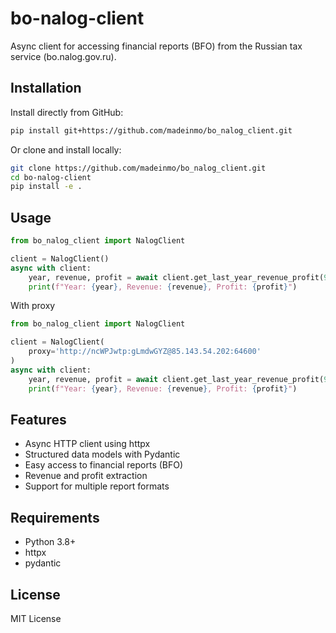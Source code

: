 # bo-nalog-client

Async client for accessing financial reports (BFO) from the Russian tax service (bo.nalog.gov.ru).

## Installation

Install directly from GitHub:

```bash
pip install git+https://github.com/madeinmo/bo_nalog_client.git
```

Or clone and install locally:

```bash
git clone https://github.com/madeinmo/bo_nalog_client.git
cd bo-nalog-client
pip install -e .
```

## Usage

```python
from bo_nalog_client import NalogClient

client = NalogClient()
async with client:
    year, revenue, profit = await client.get_last_year_revenue_profit(9392519)
    print(f"Year: {year}, Revenue: {revenue}, Profit: {profit}")
```

With proxy

```python
from bo_nalog_client import NalogClient

client = NalogClient(
    proxy='http://ncWPJwtp:gLmdwGYZ@85.143.54.202:64600'
)
async with client:
    year, revenue, profit = await client.get_last_year_revenue_profit(9392519)
    print(f"Year: {year}, Revenue: {revenue}, Profit: {profit}")
```

## Features

- Async HTTP client using httpx
- Structured data models with Pydantic
- Easy access to financial reports (BFO)
- Revenue and profit extraction
- Support for multiple report formats

## Requirements

- Python 3.8+
- httpx
- pydantic

## License

MIT License